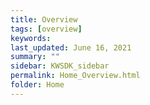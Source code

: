 ```yaml
---
title: Overview
tags: [overview]
keywords: 
last_updated: June 16, 2021
summary: ""
sidebar: KWSDK_sidebar
permalink: Home_Overview.html
folder: Home
---
```


